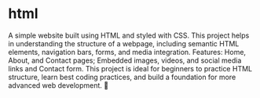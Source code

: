 # html
A simple website built using HTML and styled with CSS. This project helps in understanding the structure of a webpage, including semantic HTML elements, navigation bars, forms, and media integration.
Features:
Home, About, and Contact pages;
Embedded images, videos, and social media links and
Contact form. 
This project is ideal for beginners to practice HTML structure, learn best coding practices, and build a foundation for more advanced web development. 🚀
